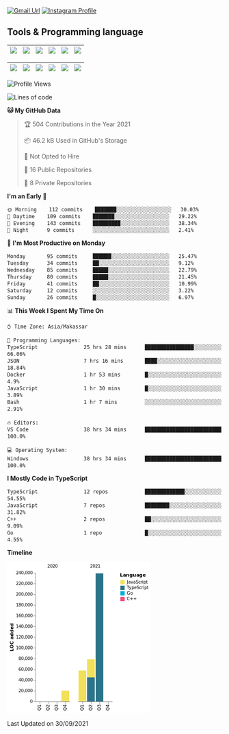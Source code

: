[![Gmail Url](https://img.shields.io/twitter/url?label=aaulia.raahman@gmail.com&logo=gmail&style=social&url=http%3A%2F%2Fmailto%3Acontact.aaulia.raahman@gmail.com)](mailto:aaulia.raahman@gmail.com) [![Instagram Profile](https://img.shields.io/twitter/url?label=auliyrhman&logo=instagram&style=social&url=https://www.instagram.com/auliyrhman/)](https://www.instagram.com/auliyrhman)

## Tools & Programming language

| [<img src="https://upload.wikimedia.org/wikipedia/commons/4/4c/Typescript_logo_2020.svg" width="50">]() | [<img src="https://cdn.svgporn.com/logos/javascript.svg" width="50">]() | [<img src="https://cdn.svgporn.com/logos/mysql.svg" width="50">]() | <img src="https://cdn.svgporn.com/logos/firebase.svg" width="50"/> | <img src="https://cdn.svgporn.com/logos/mongodb.svg" width="50"/> | <img src="https://cdn.worldvectorlogo.com/logos/c.svg" width="50"/> |
| ------------------------------------------------------------------------------------------------------- | ----------------------------------------------------------------------- | --------------------------------------------------------------------------------------------- | ------------------------------------------------------------------ | ----------------------------------------------------------- | ------------------------------------------------------------------ |

| [<img src="https://www.svgrepo.com/show/306460/nestjs.svg" width="50">]() | [<img src="https://camo.githubusercontent.com/8ac3f7b51de4853384673841868d1c6eb9de77c3b44a891dc53ff9ec27457d3f/68747470733a2f2f636e63662d6272616e64696e672e6e65746c6966792e6170702f696d672f70726f6a656374732f677270632f686f72697a6f6e74616c2f636f6c6f722f677270632d686f72697a6f6e74616c2d636f6c6f722e737667" width="50">]() | [<img src="https://upload.wikimedia.org/wikipedia/commons/8/8e/Nextjs-logo.svg" width="50">]() | [<img src="https://upload.wikimedia.org/wikipedia/commons/a/a7/React-icon.svg" width="50">]() |  [<img src="https://upload.wikimedia.org/wikipedia/commons/d/d9/Node.js_logo.svg" width="50">]() | [<img src="https://cdn.svgporn.com/logos/express.svg" width="50">]() |
| ---------------------------------------------------------------------------------------------- | --------------------------------------------------------------------------------------------------------------------------------------------------------------------------------------------------------------------------------------------------------------------------------------------------------------------------- | ------------------------------------------------------------------------- | ------------------------------------------------------------------- | ------------------------------------------------------------------- | ------------------------------------------------------------------- |


<!--
**aulyarahman/aulyarahman** is a ✨ _special_ ✨ repository because its `README.md` (this file) appears on your GitHub profile.

Here are some ideas to get you started:

- 🔭 I’m currently working on ...
- 🌱 I’m currently learning ...
- 👯 I’m looking to collaborate on ...
- 🤔 I’m looking for help with ...
- 💬 Ask me about ...
- 📫 How to reach me: ...
- 😄 Pronouns: ...
- ⚡ Fun fact: ...
-->

<!--START_SECTION:waka-->
![Profile Views](http://img.shields.io/badge/Profile%20Views-0-blue)

![Lines of code](https://img.shields.io/badge/From%20Hello%20World%20I%27ve%20Written-395678%20lines%20of%20code-blue)

**🐱 My GitHub Data** 

> 🏆 504 Contributions in the Year 2021
 > 
> 📦 46.2 kB Used in GitHub's Storage 
 > 
> 🚫 Not Opted to Hire
 > 
> 📜 16 Public Repositories 
 > 
> 🔑 8 Private Repositories  
 > 
**I'm an Early 🐤** 

```text
🌞 Morning    112 commits    ███████░░░░░░░░░░░░░░░░░░   30.03% 
🌆 Daytime    109 commits    ███████░░░░░░░░░░░░░░░░░░   29.22% 
🌃 Evening    143 commits    █████████░░░░░░░░░░░░░░░░   38.34% 
🌙 Night      9 commits      ░░░░░░░░░░░░░░░░░░░░░░░░░   2.41%

```
📅 **I'm Most Productive on Monday** 

```text
Monday       95 commits     ██████░░░░░░░░░░░░░░░░░░░   25.47% 
Tuesday      34 commits     ██░░░░░░░░░░░░░░░░░░░░░░░   9.12% 
Wednesday    85 commits     █████░░░░░░░░░░░░░░░░░░░░   22.79% 
Thursday     80 commits     █████░░░░░░░░░░░░░░░░░░░░   21.45% 
Friday       41 commits     ██░░░░░░░░░░░░░░░░░░░░░░░   10.99% 
Saturday     12 commits     ░░░░░░░░░░░░░░░░░░░░░░░░░   3.22% 
Sunday       26 commits     █░░░░░░░░░░░░░░░░░░░░░░░░   6.97%

```


📊 **This Week I Spent My Time On** 

```text
⌚︎ Time Zone: Asia/Makassar

💬 Programming Languages: 
TypeScript               25 hrs 28 mins      ████████████████░░░░░░░░░   66.06% 
JSON                     7 hrs 16 mins       ████░░░░░░░░░░░░░░░░░░░░░   18.84% 
Docker                   1 hr 53 mins        █░░░░░░░░░░░░░░░░░░░░░░░░   4.9% 
JavaScript               1 hr 30 mins        █░░░░░░░░░░░░░░░░░░░░░░░░   3.89% 
Bash                     1 hr 7 mins         ░░░░░░░░░░░░░░░░░░░░░░░░░   2.91%

🔥 Editors: 
VS Code                  38 hrs 34 mins      █████████████████████████   100.0%

💻 Operating System: 
Windows                  38 hrs 34 mins      █████████████████████████   100.0%

```

**I Mostly Code in TypeScript** 

```text
TypeScript               12 repos            █████████████░░░░░░░░░░░░   54.55% 
JavaScript               7 repos             ████████░░░░░░░░░░░░░░░░░   31.82% 
C++                      2 repos             ██░░░░░░░░░░░░░░░░░░░░░░░   9.09% 
Go                       1 repo              █░░░░░░░░░░░░░░░░░░░░░░░░   4.55%

```


**Timeline**

![Chart not found](https://raw.githubusercontent.com/aulyarahman/aulyarahman/main/charts/bar_graph.png) 


 Last Updated on 30/09/2021
<!--END_SECTION:waka-->
